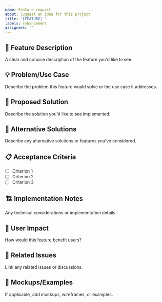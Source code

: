 ```yaml
---
name: Feature request
about: Suggest an idea for this project
title: '[FEATURE] '
labels: enhancement
assignees: ''
---
```


## 🚀 Feature Description
A clear and concise description of the feature you'd like to see.

## 💡 Problem/Use Case
Describe the problem this feature would solve or the use case it addresses.

## 🎯 Proposed Solution
Describe the solution you'd like to see implemented.

## 🔄 Alternative Solutions
Describe any alternative solutions or features you've considered.

## 📋 Acceptance Criteria
- [ ] Criterion 1
- [ ] Criterion 2
- [ ] Criterion 3

## 🏗️ Implementation Notes
Any technical considerations or implementation details.

## 📱 User Impact
How would this feature benefit users?

## 🔗 Related Issues
Link any related issues or discussions.

## 📸 Mockups/Examples
If applicable, add mockups, wireframes, or examples.